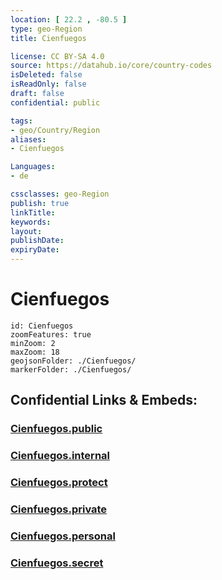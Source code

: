 ```yaml
---
location: [ 22.2 , -80.5 ] 
type: geo-Region
title: Cienfuegos

license: CC BY-SA 4.0
source: https://datahub.io/core/country-codes
isDeleted: false
isReadOnly: false
draft: false
confidential: public

tags:
- geo/Country/Region
aliases:
- Cienfuegos

Languages:
- de

cssclasses: geo-Region
publish: true
linkTitle: 
keywords: 
layout: 
publishDate: 
expiryDate: 
---
```


# Cienfuegos

```leaflet
id: Cienfuegos
zoomFeatures: true 
minZoom: 2 
maxZoom: 18
geojsonFolder: ./Cienfuegos/
markerFolder: ./Cienfuegos/
```


## Confidential Links & Embeds: 

### [Cienfuegos.public](/_public/\Earth\Continent\America~Caribbean\Cuba\provinces~CubaCienfuegos.public.md) 

### [Cienfuegos.internal](/_internal/\Earth\Continent\America~Caribbean\Cuba\provinces~CubaCienfuegos.internal.md) 

### [Cienfuegos.protect](/_protect/\Earth\Continent\America~Caribbean\Cuba\provinces~CubaCienfuegos.protect.md) 

### [Cienfuegos.private](/_private/\Earth\Continent\America~Caribbean\Cuba\provinces~CubaCienfuegos.private.md) 

### [Cienfuegos.personal](/_personal/\Earth\Continent\America~Caribbean\Cuba\provinces~CubaCienfuegos.personal.md) 

### [Cienfuegos.secret](/_secret/\Earth\Continent\America~Caribbean\Cuba\provinces~CubaCienfuegos.secret.md)

